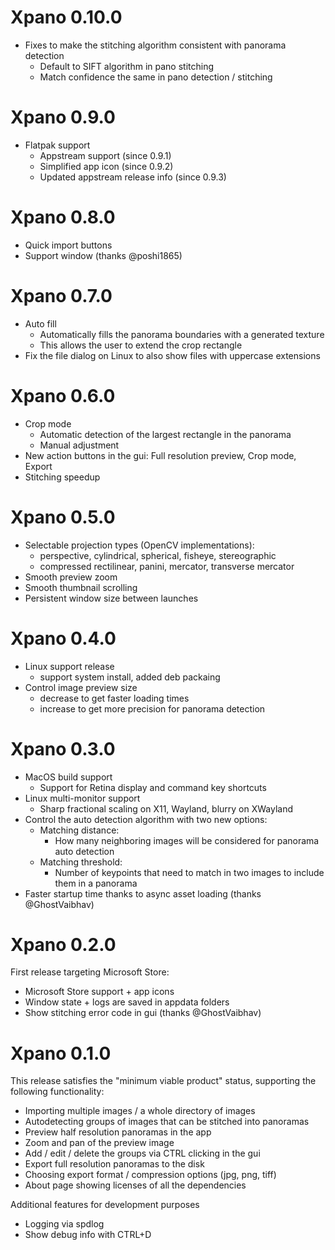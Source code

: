 # Xpano 0.10.0

- Fixes to make the stitching algorithm consistent with panorama detection
  - Default to SIFT algorithm in pano stitching
  - Match confidence the same in pano detection / stitching

# Xpano 0.9.0

- Flatpak support
  - Appstream support (since 0.9.1)
  - Simplified app icon (since 0.9.2)
  - Updated appstream release info (since 0.9.3)

# Xpano 0.8.0

- Quick import buttons
- Support window (thanks @poshi1865)

# Xpano 0.7.0

- Auto fill
  - Automatically fills the panorama boundaries with a generated texture
  - This allows the user to extend the crop rectangle
- Fix the file dialog on Linux to also show files with uppercase extensions

# Xpano 0.6.0

- Crop mode
  - Automatic detection of the largest rectangle in the panorama
  - Manual adjustment
- New action buttons in the gui: Full resolution preview, Crop mode, Export
- Stitching speedup

# Xpano 0.5.0

- Selectable projection types (OpenCV implementations):
  - perspective, cylindrical, spherical, fisheye, stereographic
  - compressed rectilinear, panini, mercator, transverse mercator
- Smooth preview zoom
- Smooth thumbnail scrolling
- Persistent window size between launches

# Xpano 0.4.0

- Linux support release
  - support system install, added deb packaing
- Control image preview size
  - decrease to get faster loading times
  - increase to get more precision for panorama detection

# Xpano 0.3.0

- MacOS build support
  - Support for Retina display and command key shortcuts
- Linux multi-monitor support
  - Sharp fractional scaling on X11, Wayland, blurry on XWayland
- Control the auto detection algorithm with two new options:
  - Matching distance: 
    - How many neighboring images will be considered for panorama auto detection
  - Matching threshold: 
    - Number of keypoints that need to match in two images to include them in a panorama
- Faster startup time thanks to async asset loading (thanks @GhostVaibhav)

# Xpano 0.2.0

First release targeting Microsoft Store:

- Microsoft Store support + app icons
- Window state + logs are saved in appdata folders
- Show stitching error code in gui (thanks @GhostVaibhav)

# Xpano 0.1.0

This release satisfies the "minimum viable product" status, supporting the
following functionality:

- Importing multiple images / a whole directory of images
- Autodetecting groups of images that can be stitched into panoramas
- Preview half resolution panoramas in the app
- Zoom and pan of the preview image
- Add / edit / delete the groups via CTRL clicking in the gui
- Export full resolution panoramas to the disk
- Choosing export format / compression options (jpg, png, tiff)
- About page showing licenses of all the dependencies

Additional features for development purposes
- Logging via spdlog
- Show debug info with CTRL+D
